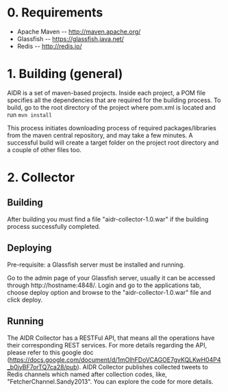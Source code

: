 # 0. Requirements

* Apache Maven -- http://maven.apache.org/
* Glassfish -- https://glassfish.java.net/
* Redis -- http://redis.io/

# 1. Building (general)

AIDR is a set of maven-based projects. Inside each project, a POM file specifies all the dependencies that are required for the building process. To build, go to the root directory of the project where pom.xml is located and run `mvn install`

This process initiates downloading process of required packages/libraries from the maven central repository, and may take a few minutes. A successful build will create a target folder on the project root directory and a couple of other files too.

# 2. Collector

## Building

After building you must find a file "aidr-collector-1.0.war" if the building process successfully completed.

## Deploying

Pre-requisite: a Glassfish server must be installed and running.

Go to the admin page of your Glassfish server, usually it can be accessed through http://hostname:4848/. Login and go to the applications tab, choose deploy option and browse to the "aidr-collector-1.0.war" file and click deploy.

## Running

The AIDR Collector has a RESTFul API, that means all the operations have their corresponding REST services. For more details regarding the API, please refer to this google doc (https://docs.google.com/document/d/1mOlhFDoVCAGOE7gvKQLKwH04P4_b0jyBF7orTQ7ca28/pub). AIDR Collector publishes collected tweets to Redis channels which named after collection codes, like, "FetcherChannel.Sandy2013". You can explore the code for more details. 


